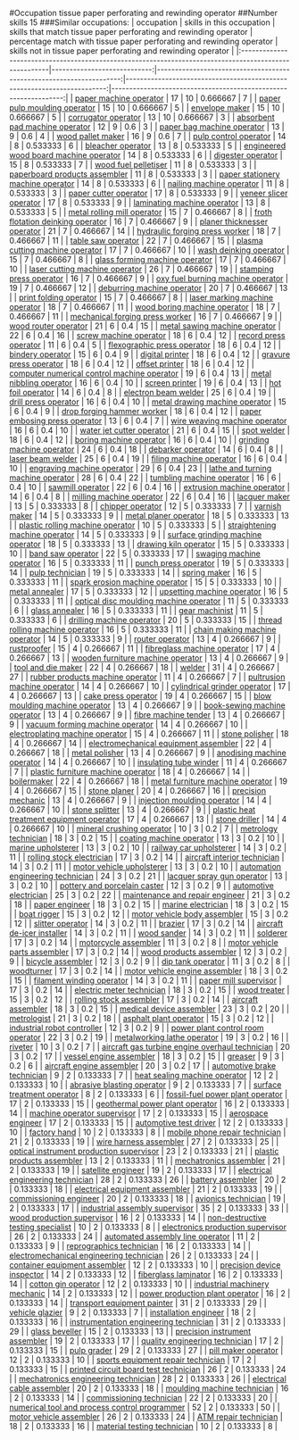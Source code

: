 #Occupation tissue paper perforating and rewinding operator
##Number skills 15
###Similar occupations:
| occupation                                                                                            |   skills in this occupation |   skills that match tissue paper perforating and rewinding operator |   percentage match with tissue paper perforating and rewinding operator |   skills not in tissue paper perforating and rewinding operator |
|:------------------------------------------------------------------------------------------------------|----------------------------:|--------------------------------------------------------------------:|------------------------------------------------------------------------:|----------------------------------------------------------------:|
| [paper machine operator](paper_machine_operator.md)                                                   |                          17 |                                                                  10 |                                                                0.666667 |                                                               7 |
| [paper pulp moulding operator](paper_pulp_moulding_operator.md)                                       |                          15 |                                                                  10 |                                                                0.666667 |                                                               5 |
| [envelope maker](envelope_maker.md)                                                                   |                          15 |                                                                  10 |                                                                0.666667 |                                                               5 |
| [corrugator operator](corrugator_operator.md)                                                         |                          13 |                                                                  10 |                                                                0.666667 |                                                               3 |
| [absorbent pad machine operator](absorbent_pad_machine_operator.md)                                   |                          12 |                                                                   9 |                                                                0.6      |                                                               3 |
| [paper bag machine operator](paper_bag_machine_operator.md)                                           |                          13 |                                                                   9 |                                                                0.6      |                                                               4 |
| [wood pallet maker](wood_pallet_maker.md)                                                             |                          16 |                                                                   9 |                                                                0.6      |                                                               7 |
| [pulp control operator](pulp_control_operator.md)                                                     |                          14 |                                                                   8 |                                                                0.533333 |                                                               6 |
| [bleacher operator](bleacher_operator.md)                                                             |                          13 |                                                                   8 |                                                                0.533333 |                                                               5 |
| [engineered wood board machine operator](engineered_wood_board_machine_operator.md)                   |                          14 |                                                                   8 |                                                                0.533333 |                                                               6 |
| [digester operator](digester_operator.md)                                                             |                          15 |                                                                   8 |                                                                0.533333 |                                                               7 |
| [wood fuel pelletiser](wood_fuel_pelletiser.md)                                                       |                          11 |                                                                   8 |                                                                0.533333 |                                                               3 |
| [paperboard products assembler](paperboard_products_assembler.md)                                     |                          11 |                                                                   8 |                                                                0.533333 |                                                               3 |
| [paper stationery machine operator](paper_stationery_machine_operator.md)                             |                          14 |                                                                   8 |                                                                0.533333 |                                                               6 |
| [nailing machine operator](nailing_machine_operator.md)                                               |                          11 |                                                                   8 |                                                                0.533333 |                                                               3 |
| [paper cutter operator](paper_cutter_operator.md)                                                     |                          17 |                                                                   8 |                                                                0.533333 |                                                               9 |
| [veneer slicer operator](veneer_slicer_operator.md)                                                   |                          17 |                                                                   8 |                                                                0.533333 |                                                               9 |
| [laminating machine operator](laminating_machine_operator.md)                                         |                          13 |                                                                   8 |                                                                0.533333 |                                                               5 |
| [metal rolling mill operator](metal_rolling_mill_operator.md)                                         |                          15 |                                                                   7 |                                                                0.466667 |                                                               8 |
| [froth flotation deinking operator](froth_flotation_deinking_operator.md)                             |                          16 |                                                                   7 |                                                                0.466667 |                                                               9 |
| [planer thicknesser operator](planer_thicknesser_operator.md)                                         |                          21 |                                                                   7 |                                                                0.466667 |                                                              14 |
| [hydraulic forging press worker](hydraulic_forging_press_worker.md)                                   |                          18 |                                                                   7 |                                                                0.466667 |                                                              11 |
| [table saw operator](table_saw_operator.md)                                                           |                          22 |                                                                   7 |                                                                0.466667 |                                                              15 |
| [plasma cutting machine operator](plasma_cutting_machine_operator.md)                                 |                          17 |                                                                   7 |                                                                0.466667 |                                                              10 |
| [wash deinking operator](wash_deinking_operator.md)                                                   |                          15 |                                                                   7 |                                                                0.466667 |                                                               8 |
| [glass forming machine operator](glass_forming_machine_operator.md)                                   |                          17 |                                                                   7 |                                                                0.466667 |                                                              10 |
| [laser cutting machine operator](laser_cutting_machine_operator.md)                                   |                          26 |                                                                   7 |                                                                0.466667 |                                                              19 |
| [stamping press operator](stamping_press_operator.md)                                                 |                          16 |                                                                   7 |                                                                0.466667 |                                                               9 |
| [oxy fuel burning machine operator](oxy_fuel_burning_machine_operator.md)                             |                          19 |                                                                   7 |                                                                0.466667 |                                                              12 |
| [deburring machine operator](deburring_machine_operator.md)                                           |                          20 |                                                                   7 |                                                                0.466667 |                                                              13 |
| [print folding operator](print_folding_operator.md)                                                   |                          15 |                                                                   7 |                                                                0.466667 |                                                               8 |
| [laser marking machine operator](laser_marking_machine_operator.md)                                   |                          18 |                                                                   7 |                                                                0.466667 |                                                              11 |
| [wood boring machine operator](wood_boring_machine_operator.md)                                       |                          18 |                                                                   7 |                                                                0.466667 |                                                              11 |
| [mechanical forging press worker](mechanical_forging_press_worker.md)                                 |                          16 |                                                                   7 |                                                                0.466667 |                                                               9 |
| [wood router operator](wood_router_operator.md)                                                       |                          21 |                                                                   6 |                                                                0.4      |                                                              15 |
| [metal sawing machine operator](metal_sawing_machine_operator.md)                                     |                          22 |                                                                   6 |                                                                0.4      |                                                              16 |
| [screw machine operator](screw_machine_operator.md)                                                   |                          18 |                                                                   6 |                                                                0.4      |                                                              12 |
| [record press operator](record_press_operator.md)                                                     |                          11 |                                                                   6 |                                                                0.4      |                                                               5 |
| [flexographic press operator](flexographic_press_operator.md)                                         |                          18 |                                                                   6 |                                                                0.4      |                                                              12 |
| [bindery operator](bindery_operator.md)                                                               |                          15 |                                                                   6 |                                                                0.4      |                                                               9 |
| [digital printer](digital_printer.md)                                                                 |                          18 |                                                                   6 |                                                                0.4      |                                                              12 |
| [gravure press operator](gravure_press_operator.md)                                                   |                          18 |                                                                   6 |                                                                0.4      |                                                              12 |
| [offset printer](offset_printer.md)                                                                   |                          18 |                                                                   6 |                                                                0.4      |                                                              12 |
| [computer numerical control machine operator](computer_numerical_control_machine_operator.md)         |                          19 |                                                                   6 |                                                                0.4      |                                                              13 |
| [metal nibbling operator](metal_nibbling_operator.md)                                                 |                          16 |                                                                   6 |                                                                0.4      |                                                              10 |
| [screen printer](screen_printer.md)                                                                   |                          19 |                                                                   6 |                                                                0.4      |                                                              13 |
| [hot foil operator](hot_foil_operator.md)                                                             |                          14 |                                                                   6 |                                                                0.4      |                                                               8 |
| [electron beam welder](electron_beam_welder.md)                                                       |                          25 |                                                                   6 |                                                                0.4      |                                                              19 |
| [drill press operator](drill_press_operator.md)                                                       |                          16 |                                                                   6 |                                                                0.4      |                                                              10 |
| [metal drawing machine operator](metal_drawing_machine_operator.md)                                   |                          15 |                                                                   6 |                                                                0.4      |                                                               9 |
| [drop forging hammer worker](drop_forging_hammer_worker.md)                                           |                          18 |                                                                   6 |                                                                0.4      |                                                              12 |
| [paper embosing press operator](paper_embosing_press_operator.md)                                     |                          13 |                                                                   6 |                                                                0.4      |                                                               7 |
| [wire weaving machine operator](wire_weaving_machine_operator.md)                                     |                          16 |                                                                   6 |                                                                0.4      |                                                              10 |
| [water jet cutter operator](water_jet_cutter_operator.md)                                             |                          21 |                                                                   6 |                                                                0.4      |                                                              15 |
| [spot welder](spot_welder.md)                                                                         |                          18 |                                                                   6 |                                                                0.4      |                                                              12 |
| [boring machine operator](boring_machine_operator.md)                                                 |                          16 |                                                                   6 |                                                                0.4      |                                                              10 |
| [grinding machine operator](grinding_machine_operator.md)                                             |                          24 |                                                                   6 |                                                                0.4      |                                                              18 |
| [debarker operator](debarker_operator.md)                                                             |                          14 |                                                                   6 |                                                                0.4      |                                                               8 |
| [laser beam welder](laser_beam_welder.md)                                                             |                          25 |                                                                   6 |                                                                0.4      |                                                              19 |
| [filing machine operator](filing_machine_operator.md)                                                 |                          16 |                                                                   6 |                                                                0.4      |                                                              10 |
| [engraving machine operator](engraving_machine_operator.md)                                           |                          29 |                                                                   6 |                                                                0.4      |                                                              23 |
| [lathe and turning machine operator](lathe_and_turning_machine_operator.md)                           |                          28 |                                                                   6 |                                                                0.4      |                                                              22 |
| [tumbling machine operator](tumbling_machine_operator.md)                                             |                          16 |                                                                   6 |                                                                0.4      |                                                              10 |
| [sawmill operator](sawmill_operator.md)                                                               |                          22 |                                                                   6 |                                                                0.4      |                                                              16 |
| [extrusion machine operator](extrusion_machine_operator.md)                                           |                          14 |                                                                   6 |                                                                0.4      |                                                               8 |
| [milling machine operator](milling_machine_operator.md)                                               |                          22 |                                                                   6 |                                                                0.4      |                                                              16 |
| [lacquer maker](lacquer_maker.md)                                                                     |                          13 |                                                                   5 |                                                                0.333333 |                                                               8 |
| [chipper operator](chipper_operator.md)                                                               |                          12 |                                                                   5 |                                                                0.333333 |                                                               7 |
| [varnish maker](varnish_maker.md)                                                                     |                          14 |                                                                   5 |                                                                0.333333 |                                                               9 |
| [metal planer operator](metal_planer_operator.md)                                                     |                          18 |                                                                   5 |                                                                0.333333 |                                                              13 |
| [plastic rolling machine operator](plastic_rolling_machine_operator.md)                               |                          10 |                                                                   5 |                                                                0.333333 |                                                               5 |
| [straightening machine operator](straightening_machine_operator.md)                                   |                          14 |                                                                   5 |                                                                0.333333 |                                                               9 |
| [surface grinding machine operator](surface_grinding_machine_operator.md)                             |                          18 |                                                                   5 |                                                                0.333333 |                                                              13 |
| [drawing kiln operator](drawing_kiln_operator.md)                                                     |                          15 |                                                                   5 |                                                                0.333333 |                                                              10 |
| [band saw operator](band_saw_operator.md)                                                             |                          22 |                                                                   5 |                                                                0.333333 |                                                              17 |
| [swaging machine operator](swaging_machine_operator.md)                                               |                          16 |                                                                   5 |                                                                0.333333 |                                                              11 |
| [punch press operator](punch_press_operator.md)                                                       |                          19 |                                                                   5 |                                                                0.333333 |                                                              14 |
| [pulp technician](pulp_technician.md)                                                                 |                          19 |                                                                   5 |                                                                0.333333 |                                                              14 |
| [spring maker](spring_maker.md)                                                                       |                          16 |                                                                   5 |                                                                0.333333 |                                                              11 |
| [spark erosion machine operator](spark_erosion_machine_operator.md)                                   |                          15 |                                                                   5 |                                                                0.333333 |                                                              10 |
| [metal annealer](metal_annealer.md)                                                                   |                          17 |                                                                   5 |                                                                0.333333 |                                                              12 |
| [upsetting machine operator](upsetting_machine_operator.md)                                           |                          16 |                                                                   5 |                                                                0.333333 |                                                              11 |
| [optical disc moulding machine operator](optical_disc_moulding_machine_operator.md)                   |                          11 |                                                                   5 |                                                                0.333333 |                                                               6 |
| [glass annealer](glass_annealer.md)                                                                   |                          16 |                                                                   5 |                                                                0.333333 |                                                              11 |
| [gear machinist](gear_machinist.md)                                                                   |                          11 |                                                                   5 |                                                                0.333333 |                                                               6 |
| [drilling machine operator](drilling_machine_operator.md)                                             |                          20 |                                                                   5 |                                                                0.333333 |                                                              15 |
| [thread rolling machine operator](thread_rolling_machine_operator.md)                                 |                          16 |                                                                   5 |                                                                0.333333 |                                                              11 |
| [chain making machine operator](chain_making_machine_operator.md)                                     |                          14 |                                                                   5 |                                                                0.333333 |                                                               9 |
| [router operator](router_operator.md)                                                                 |                          13 |                                                                   4 |                                                                0.266667 |                                                               9 |
| [rustproofer](rustproofer.md)                                                                         |                          15 |                                                                   4 |                                                                0.266667 |                                                              11 |
| [fibreglass machine operator](fibreglass_machine_operator.md)                                         |                          17 |                                                                   4 |                                                                0.266667 |                                                              13 |
| [wooden furniture machine operator](wooden_furniture_machine_operator.md)                             |                          13 |                                                                   4 |                                                                0.266667 |                                                               9 |
| [tool and die maker](tool_and_die_maker.md)                                                           |                          22 |                                                                   4 |                                                                0.266667 |                                                              18 |
| [welder](welder.md)                                                                                   |                          31 |                                                                   4 |                                                                0.266667 |                                                              27 |
| [rubber products machine operator](rubber_products_machine_operator.md)                               |                          11 |                                                                   4 |                                                                0.266667 |                                                               7 |
| [pultrusion machine operator](pultrusion_machine_operator.md)                                         |                          14 |                                                                   4 |                                                                0.266667 |                                                              10 |
| [cylindrical grinder operator](cylindrical_grinder_operator.md)                                       |                          17 |                                                                   4 |                                                                0.266667 |                                                              13 |
| [cake press operator](cake_press_operator.md)                                                         |                          19 |                                                                   4 |                                                                0.266667 |                                                              15 |
| [blow moulding machine operator](blow_moulding_machine_operator.md)                                   |                          13 |                                                                   4 |                                                                0.266667 |                                                               9 |
| [book-sewing machine operator](book-sewing_machine_operator.md)                                       |                          13 |                                                                   4 |                                                                0.266667 |                                                               9 |
| [fibre machine tender](fibre_machine_tender.md)                                                       |                          13 |                                                                   4 |                                                                0.266667 |                                                               9 |
| [vacuum forming machine operator](vacuum_forming_machine_operator.md)                                 |                          14 |                                                                   4 |                                                                0.266667 |                                                              10 |
| [electroplating machine operator](electroplating_machine_operator.md)                                 |                          15 |                                                                   4 |                                                                0.266667 |                                                              11 |
| [stone polisher](stone_polisher.md)                                                                   |                          18 |                                                                   4 |                                                                0.266667 |                                                              14 |
| [electromechanical equipment assembler](electromechanical_equipment_assembler.md)                     |                          22 |                                                                   4 |                                                                0.266667 |                                                              18 |
| [metal polisher](metal_polisher.md)                                                                   |                          13 |                                                                   4 |                                                                0.266667 |                                                               9 |
| [anodising machine operator](anodising_machine_operator.md)                                           |                          14 |                                                                   4 |                                                                0.266667 |                                                              10 |
| [insulating tube winder](insulating_tube_winder.md)                                                   |                          11 |                                                                   4 |                                                                0.266667 |                                                               7 |
| [plastic furniture machine operator](plastic_furniture_machine_operator.md)                           |                          18 |                                                                   4 |                                                                0.266667 |                                                              14 |
| [boilermaker](boilermaker.md)                                                                         |                          22 |                                                                   4 |                                                                0.266667 |                                                              18 |
| [metal furniture machine operator](metal_furniture_machine_operator.md)                               |                          19 |                                                                   4 |                                                                0.266667 |                                                              15 |
| [stone planer](stone_planer.md)                                                                       |                          20 |                                                                   4 |                                                                0.266667 |                                                              16 |
| [precision mechanic](precision_mechanic.md)                                                           |                          13 |                                                                   4 |                                                                0.266667 |                                                               9 |
| [injection moulding operator](injection_moulding_operator.md)                                         |                          14 |                                                                   4 |                                                                0.266667 |                                                              10 |
| [stone splitter](stone_splitter.md)                                                                   |                          13 |                                                                   4 |                                                                0.266667 |                                                               9 |
| [plastic heat treatment equipment operator](plastic_heat_treatment_equipment_operator.md)             |                          17 |                                                                   4 |                                                                0.266667 |                                                              13 |
| [stone driller](stone_driller.md)                                                                     |                          14 |                                                                   4 |                                                                0.266667 |                                                              10 |
| [mineral crushing operator](mineral_crushing_operator.md)                                             |                          10 |                                                                   3 |                                                                0.2      |                                                               7 |
| [metrology technician](metrology_technician.md)                                                       |                          18 |                                                                   3 |                                                                0.2      |                                                              15 |
| [coating machine operator](coating_machine_operator.md)                                               |                          13 |                                                                   3 |                                                                0.2      |                                                              10 |
| [marine upholsterer](marine_upholsterer.md)                                                           |                          13 |                                                                   3 |                                                                0.2      |                                                              10 |
| [railway car upholsterer](railway_car_upholsterer.md)                                                 |                          14 |                                                                   3 |                                                                0.2      |                                                              11 |
| [rolling stock electrician](rolling_stock_electrician.md)                                             |                          17 |                                                                   3 |                                                                0.2      |                                                              14 |
| [aircraft interior technician](aircraft_interior_technician.md)                                       |                          14 |                                                                   3 |                                                                0.2      |                                                              11 |
| [motor vehicle upholsterer](motor_vehicle_upholsterer.md)                                             |                          13 |                                                                   3 |                                                                0.2      |                                                              10 |
| [automation engineering technician](automation_engineering_technician.md)                             |                          24 |                                                                   3 |                                                                0.2      |                                                              21 |
| [lacquer spray gun operator](lacquer_spray_gun_operator.md)                                           |                          13 |                                                                   3 |                                                                0.2      |                                                              10 |
| [pottery and porcelain caster](pottery_and_porcelain_caster.md)                                       |                          12 |                                                                   3 |                                                                0.2      |                                                               9 |
| [automotive electrician](automotive_electrician.md)                                                   |                          25 |                                                                   3 |                                                                0.2      |                                                              22 |
| [maintenance and repair engineer](maintenance_and_repair_engineer.md)                                 |                          21 |                                                                   3 |                                                                0.2      |                                                              18 |
| [paper engineer](paper_engineer.md)                                                                   |                          18 |                                                                   3 |                                                                0.2      |                                                              15 |
| [marine electrician](marine_electrician.md)                                                           |                          18 |                                                                   3 |                                                                0.2      |                                                              15 |
| [boat rigger](boat_rigger.md)                                                                         |                          15 |                                                                   3 |                                                                0.2      |                                                              12 |
| [motor vehicle body assembler](motor_vehicle_body_assembler.md)                                       |                          15 |                                                                   3 |                                                                0.2      |                                                              12 |
| [slitter operator](slitter_operator.md)                                                               |                          14 |                                                                   3 |                                                                0.2      |                                                              11 |
| [brazier](brazier.md)                                                                                 |                          17 |                                                                   3 |                                                                0.2      |                                                              14 |
| [aircraft de-icer installer](aircraft_de-icer_installer.md)                                           |                          14 |                                                                   3 |                                                                0.2      |                                                              11 |
| [wood sander](wood_sander.md)                                                                         |                          14 |                                                                   3 |                                                                0.2      |                                                              11 |
| [solderer](solderer.md)                                                                               |                          17 |                                                                   3 |                                                                0.2      |                                                              14 |
| [motorcycle assembler](motorcycle_assembler.md)                                                       |                          11 |                                                                   3 |                                                                0.2      |                                                               8 |
| [motor vehicle parts assembler](motor_vehicle_parts_assembler.md)                                     |                          17 |                                                                   3 |                                                                0.2      |                                                              14 |
| [wood products assembler](wood_products_assembler.md)                                                 |                          12 |                                                                   3 |                                                                0.2      |                                                               9 |
| [bicycle assembler](bicycle_assembler.md)                                                             |                          12 |                                                                   3 |                                                                0.2      |                                                               9 |
| [dip tank operator](dip_tank_operator.md)                                                             |                          11 |                                                                   3 |                                                                0.2      |                                                               8 |
| [woodturner](woodturner.md)                                                                           |                          17 |                                                                   3 |                                                                0.2      |                                                              14 |
| [motor vehicle engine assembler](motor_vehicle_engine_assembler.md)                                   |                          18 |                                                                   3 |                                                                0.2      |                                                              15 |
| [filament winding operator](filament_winding_operator.md)                                             |                          14 |                                                                   3 |                                                                0.2      |                                                              11 |
| [paper mill supervisor](paper_mill_supervisor.md)                                                     |                          17 |                                                                   3 |                                                                0.2      |                                                              14 |
| [electric meter technician](electric_meter_technician.md)                                             |                          18 |                                                                   3 |                                                                0.2      |                                                              15 |
| [wood treater](wood_treater.md)                                                                       |                          15 |                                                                   3 |                                                                0.2      |                                                              12 |
| [rolling stock assembler](rolling_stock_assembler.md)                                                 |                          17 |                                                                   3 |                                                                0.2      |                                                              14 |
| [aircraft assembler](aircraft_assembler.md)                                                           |                          18 |                                                                   3 |                                                                0.2      |                                                              15 |
| [medical device assembler](medical_device_assembler.md)                                               |                          23 |                                                                   3 |                                                                0.2      |                                                              20 |
| [metrologist](metrologist.md)                                                                         |                          21 |                                                                   3 |                                                                0.2      |                                                              18 |
| [asphalt plant operator](asphalt_plant_operator.md)                                                   |                          15 |                                                                   3 |                                                                0.2      |                                                              12 |
| [industrial robot controller](industrial_robot_controller.md)                                         |                          12 |                                                                   3 |                                                                0.2      |                                                               9 |
| [power plant control room operator](power_plant_control_room_operator.md)                             |                          22 |                                                                   3 |                                                                0.2      |                                                              19 |
| [metalworking lathe operator](metalworking_lathe_operator.md)                                         |                          19 |                                                                   3 |                                                                0.2      |                                                              16 |
| [riveter](riveter.md)                                                                                 |                          10 |                                                                   3 |                                                                0.2      |                                                               7 |
| [aircraft gas turbine engine overhaul technician](aircraft_gas_turbine_engine_overhaul_technician.md) |                          20 |                                                                   3 |                                                                0.2      |                                                              17 |
| [vessel engine assembler](vessel_engine_assembler.md)                                                 |                          18 |                                                                   3 |                                                                0.2      |                                                              15 |
| [greaser](greaser.md)                                                                                 |                           9 |                                                                   3 |                                                                0.2      |                                                               6 |
| [aircraft engine assembler](aircraft_engine_assembler.md)                                             |                          20 |                                                                   3 |                                                                0.2      |                                                              17 |
| [automotive brake technician](automotive_brake_technician.md)                                         |                           9 |                                                                   2 |                                                                0.133333 |                                                               7 |
| [heat sealing machine operator](heat_sealing_machine_operator.md)                                     |                          12 |                                                                   2 |                                                                0.133333 |                                                              10 |
| [abrasive blasting operator](abrasive_blasting_operator.md)                                           |                           9 |                                                                   2 |                                                                0.133333 |                                                               7 |
| [surface treatment operator](surface_treatment_operator.md)                                           |                           8 |                                                                   2 |                                                                0.133333 |                                                               6 |
| [fossil-fuel power plant operator](fossil-fuel_power_plant_operator.md)                               |                          17 |                                                                   2 |                                                                0.133333 |                                                              15 |
| [geothermal power plant operator](geothermal_power_plant_operator.md)                                 |                          16 |                                                                   2 |                                                                0.133333 |                                                              14 |
| [machine operator supervisor](machine_operator_supervisor.md)                                         |                          17 |                                                                   2 |                                                                0.133333 |                                                              15 |
| [aerospace engineer](aerospace_engineer.md)                                                           |                          17 |                                                                   2 |                                                                0.133333 |                                                              15 |
| [automotive test driver](automotive_test_driver.md)                                                   |                          12 |                                                                   2 |                                                                0.133333 |                                                              10 |
| [factory hand](factory_hand.md)                                                                       |                          10 |                                                                   2 |                                                                0.133333 |                                                               8 |
| [mobile phone repair technician](mobile_phone_repair_technician.md)                                   |                          21 |                                                                   2 |                                                                0.133333 |                                                              19 |
| [wire harness assembler](wire_harness_assembler.md)                                                   |                          27 |                                                                   2 |                                                                0.133333 |                                                              25 |
| [optical instrument production supervisor](optical_instrument_production_supervisor.md)               |                          23 |                                                                   2 |                                                                0.133333 |                                                              21 |
| [plastic products assembler](plastic_products_assembler.md)                                           |                          13 |                                                                   2 |                                                                0.133333 |                                                              11 |
| [mechatronics assembler](mechatronics_assembler.md)                                                   |                          21 |                                                                   2 |                                                                0.133333 |                                                              19 |
| [satellite engineer](satellite_engineer.md)                                                           |                          19 |                                                                   2 |                                                                0.133333 |                                                              17 |
| [electrical engineering technician](electrical_engineering_technician.md)                             |                          28 |                                                                   2 |                                                                0.133333 |                                                              26 |
| [battery assembler](battery_assembler.md)                                                             |                          20 |                                                                   2 |                                                                0.133333 |                                                              18 |
| [electrical equipment assembler](electrical_equipment_assembler.md)                                   |                          21 |                                                                   2 |                                                                0.133333 |                                                              19 |
| [commissioning engineer](commissioning_engineer.md)                                                   |                          20 |                                                                   2 |                                                                0.133333 |                                                              18 |
| [avionics technician](avionics_technician.md)                                                         |                          19 |                                                                   2 |                                                                0.133333 |                                                              17 |
| [industrial assembly supervisor](industrial_assembly_supervisor.md)                                   |                          35 |                                                                   2 |                                                                0.133333 |                                                              33 |
| [wood production supervisor](wood_production_supervisor.md)                                           |                          16 |                                                                   2 |                                                                0.133333 |                                                              14 |
| [non-destructive testing specialist](non-destructive_testing_specialist.md)                           |                          10 |                                                                   2 |                                                                0.133333 |                                                               8 |
| [electronics production supervisor](electronics_production_supervisor.md)                             |                          26 |                                                                   2 |                                                                0.133333 |                                                              24 |
| [automated assembly line operator](automated_assembly_line_operator.md)                               |                          11 |                                                                   2 |                                                                0.133333 |                                                               9 |
| [reprographics technician](reprographics_technician.md)                                               |                          16 |                                                                   2 |                                                                0.133333 |                                                              14 |
| [electromechanical engineering technician](electromechanical_engineering_technician.md)               |                          26 |                                                                   2 |                                                                0.133333 |                                                              24 |
| [container equipment assembler](container_equipment_assembler.md)                                     |                          12 |                                                                   2 |                                                                0.133333 |                                                              10 |
| [precision device inspector](precision_device_inspector.md)                                           |                          14 |                                                                   2 |                                                                0.133333 |                                                              12 |
| [fiberglass laminator](fiberglass_laminator.md)                                                       |                          16 |                                                                   2 |                                                                0.133333 |                                                              14 |
| [cotton gin operator](cotton_gin_operator.md)                                                         |                          12 |                                                                   2 |                                                                0.133333 |                                                              10 |
| [industrial machinery mechanic](industrial_machinery_mechanic.md)                                     |                          14 |                                                                   2 |                                                                0.133333 |                                                              12 |
| [power production plant operator](power_production_plant_operator.md)                                 |                          16 |                                                                   2 |                                                                0.133333 |                                                              14 |
| [transport equipment painter](transport_equipment_painter.md)                                         |                          31 |                                                                   2 |                                                                0.133333 |                                                              29 |
| [vehicle glazier](vehicle_glazier.md)                                                                 |                           9 |                                                                   2 |                                                                0.133333 |                                                               7 |
| [installation engineer](installation_engineer.md)                                                     |                          18 |                                                                   2 |                                                                0.133333 |                                                              16 |
| [instrumentation engineering technician](instrumentation_engineering_technician.md)                   |                          31 |                                                                   2 |                                                                0.133333 |                                                              29 |
| [glass beveller](glass_beveller.md)                                                                   |                          15 |                                                                   2 |                                                                0.133333 |                                                              13 |
| [precision instrument assembler](precision_instrument_assembler.md)                                   |                          19 |                                                                   2 |                                                                0.133333 |                                                              17 |
| [quality engineering technician](quality_engineering_technician.md)                                   |                          17 |                                                                   2 |                                                                0.133333 |                                                              15 |
| [pulp grader](pulp_grader.md)                                                                         |                          29 |                                                                   2 |                                                                0.133333 |                                                              27 |
| [pill maker operator](pill_maker_operator.md)                                                         |                          12 |                                                                   2 |                                                                0.133333 |                                                              10 |
| [sports equipment repair technician](sports_equipment_repair_technician.md)                           |                          17 |                                                                   2 |                                                                0.133333 |                                                              15 |
| [printed circuit board test technician](printed_circuit_board_test_technician.md)                     |                          26 |                                                                   2 |                                                                0.133333 |                                                              24 |
| [mechatronics engineering technician](mechatronics_engineering_technician.md)                         |                          28 |                                                                   2 |                                                                0.133333 |                                                              26 |
| [electrical cable assembler](electrical_cable_assembler.md)                                           |                          20 |                                                                   2 |                                                                0.133333 |                                                              18 |
| [moulding machine technician](moulding_machine_technician.md)                                         |                          16 |                                                                   2 |                                                                0.133333 |                                                              14 |
| [commissioning technician](commissioning_technician.md)                                               |                          22 |                                                                   2 |                                                                0.133333 |                                                              20 |
| [numerical tool and process control programmer](numerical_tool_and_process_control_programmer.md)     |                          52 |                                                                   2 |                                                                0.133333 |                                                              50 |
| [motor vehicle assembler](motor_vehicle_assembler.md)                                                 |                          26 |                                                                   2 |                                                                0.133333 |                                                              24 |
| [ATM repair technician](ATM_repair_technician.md)                                                     |                          18 |                                                                   2 |                                                                0.133333 |                                                              16 |
| [material testing technician](material_testing_technician.md)                                         |                          10 |                                                                   2 |                                                                0.133333 |                                                               8 |
